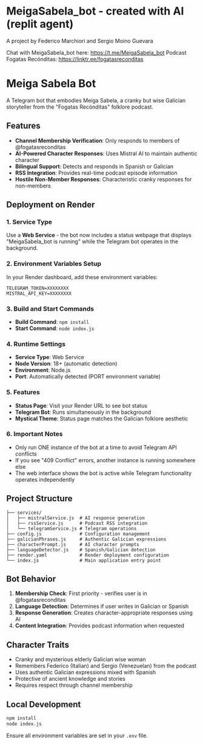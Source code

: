 # MeigaSabela_bot - created with AI (replit agent)
A project by Federico Marchiori and Sergio Moino Guevara

Chat with MeigaSabela_bot here: https://t.me/MeigaSabela_bot
Podcast Fogatas Recónditas: https://linktr.ee/fogatasreconditas

# Meiga Sabela Bot

A Telegram bot that embodies Meiga Sabela, a cranky but wise Galician storyteller from the "Fogatas Recónditas" folklore podcast.

## Features

- **Channel Membership Verification**: Only responds to members of @fogatasreconditas
- **AI-Powered Character Responses**: Uses Mistral AI to maintain authentic character
- **Bilingual Support**: Detects and responds in Spanish or Galician
- **RSS Integration**: Provides real-time podcast episode information
- **Hostile Non-Member Responses**: Characteristic cranky responses for non-members

## Deployment on Render

### 1. Service Type
Use a **Web Service** - the bot now includes a status webpage that displays "MeigaSabela_bot is running" while the Telegram bot operates in the background.

### 2. Environment Variables Setup

In your Render dashboard, add these environment variables:

```
TELEGRAM_TOKEN=XXXXXXXX
MISTRAL_API_KEY=XXXXXXXX
```

### 3. Build and Start Commands

- **Build Command**: `npm install`
- **Start Command**: `node index.js`

### 4. Runtime Settings

- **Service Type**: Web Service
- **Node Version**: 18+ (automatic detection)
- **Environment**: Node.js
- **Port**: Automatically detected (PORT environment variable)

### 5. Features

- **Status Page**: Visit your Render URL to see bot status
- **Telegram Bot**: Runs simultaneously in the background
- **Mystical Theme**: Status page matches the Galician folklore aesthetic

### 6. Important Notes

- Only run ONE instance of the bot at a time to avoid Telegram API conflicts
- If you see "409 Conflict" errors, another instance is running somewhere else
- The web interface shows the bot is active while Telegram functionality operates independently

## Project Structure

```
├── services/
│   ├── mistralService.js  # AI response generation
│   ├── rssService.js      # Podcast RSS integration
│   └── telegramService.js # Telegram operations
├── config.js              # Configuration management
├── galicianPhrases.js     # Authentic Galician expressions
├── characterPrompt.js     # AI character prompts
├── languageDetector.js    # Spanish/Galician detection
├── render.yaml            # Render deployment configuration
└── index.js               # Main application entry point
```

## Bot Behavior

1. **Membership Check**: First priority - verifies user is in @fogatasreconditas
2. **Language Detection**: Determines if user writes in Galician or Spanish
3. **Response Generation**: Creates character-appropriate responses using AI
4. **Content Integration**: Provides podcast information when requested

## Character Traits

- Cranky and mysterious elderly Galician wise woman
- Remembers Federico (Italian) and Sergio (Venezuelan) from the podcast
- Uses authentic Galician expressions mixed with Spanish
- Protective of ancient knowledge and stories
- Requires respect through channel membership

## Local Development

```bash
npm install
node index.js
```

Ensure all environment variables are set in your `.env` file.
